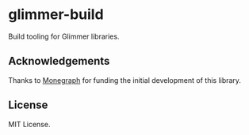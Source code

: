 # glimmer-build

Build tooling for Glimmer libraries.

## Acknowledgements

Thanks to [Monegraph](http://monegraph.com) for funding the initial development
of this library.

## License

MIT License.
